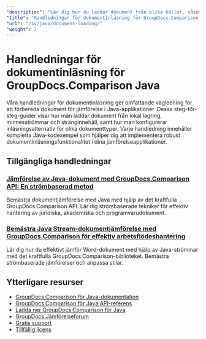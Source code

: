```yaml
---
"description": "Lär dig hur du laddar dokument från olika källor, såsom filsökvägar, strömmar och strängar, med GroupDocs.Comparison för Java."
"title": "Handledningar för dokumentinläsning för GroupDocs.Comparison Java"
"url": "/sv/java/document-loading/"
"weight": 2
---
```


# Handledningar för dokumentinläsning för GroupDocs.Comparison Java

Våra handledningar för dokumentinläsning ger omfattande vägledning för att förbereda dokument för jämförelse i Java-applikationer. Dessa steg-för-steg-guider visar hur man laddar dokument från lokal lagring, minnesströmmar och stränginnehåll, samt hur man konfigurerar inläsningsalternativ för olika dokumenttyper. Varje handledning innehåller kompletta Java-kodexempel som hjälper dig att implementera robust dokumentinläsningsfunktionalitet i dina jämförelseapplikationer.

## Tillgängliga handledningar

### [Jämförelse av Java-dokument med GroupDocs.Comparison API: En strömbaserad metod](./java-groupdocs-comparison-api-stream-document-compare/)
Bemästra dokumentjämförelse med Java med hjälp av det kraftfulla GroupDocs.Comparison API. Lär dig strömbaserade tekniker för effektiv hantering av juridiska, akademiska och programvarudokument.

### [Bemästra Java Stream-dokumentjämförelse med GroupDocs.Comparison för effektiv arbetsflödeshantering](./java-stream-comparison-groupdocs-comparison/)
Lär dig hur du effektivt jämför Word-dokument med hjälp av Java-strömmar med det kraftfulla GroupDocs.Comparison-biblioteket. Bemästra strömbaserade jämförelser och anpassa stilar.

## Ytterligare resurser

- [GroupDocs.Comparison för Java-dokumentation](https://docs.groupdocs.com/comparison/java/)
- [GroupDocs.Comparison för Java API-referens](https://reference.groupdocs.com/comparison/java/)
- [Ladda ner GroupDocs.Comparison för Java](https://releases.groupdocs.com/comparison/java/)
- [GroupDocs.Jämförelseforum](https://forum.groupdocs.com/c/comparison)
- [Gratis support](https://forum.groupdocs.com/)
- [Tillfällig licens](https://purchase.groupdocs.com/temporary-license/)